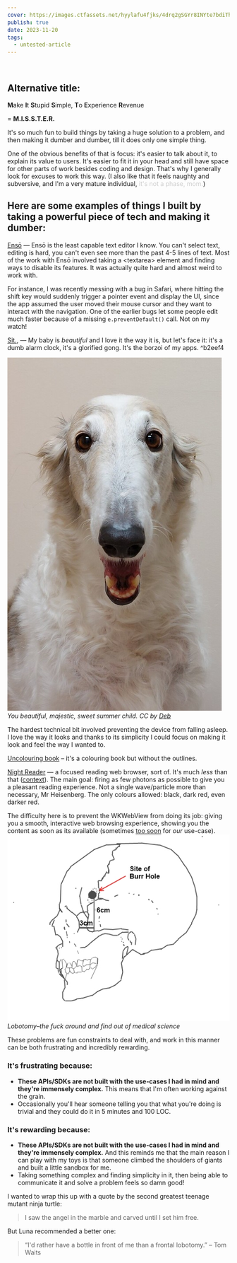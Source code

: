 ```yaml
---
cover: https://images.ctfassets.net/hyylafu4fjks/4drq2gSGYr8INYte7bdiTh/f64a699f0d868f9152db63b6b63fb9fb/245491987_342644317634651_7224792750543159376_n_18064078861288800.jpg
publish: true
date: 2023-11-20
tags:
  - untested-article
---
```


<img src="https://www.potato.horse/_next/image?url=https%3A%2F%2Fimages.ctfassets.net%2Fhyylafu4fjks%2F4drq2gSGYr8INYte7bdiTh%2Ff64a699f0d868f9152db63b6b63fb9fb%2F245491987_342644317634651_7224792750543159376_n_18064078861288800.jpg&w=2048&q=75" alt="">

## Alternative title:

**M**ake
**I**t
**S**tupid
**S**imple,
**T**o
**E**xperience
**R**evenue 

=  **M.I.S.S.T.E.R.** 


It's so much fun to build things by taking a huge solution to a problem, and then  making it dumber and dumber, till it does only one simple thing. 

One of the obvious benefits of that is focus: it's easier to talk about it, to explain its value to users. It's easier to fit it in your head and still have space for other parts of work besides coding and design. That's why I generally look for excuses to work this way. (I also like that it feels naughty and subversive, and I'm a very mature individual, <span style='opacity: .2'>it's not a phase, mom.</span>)

## Here are some examples of things I built by taking a powerful piece of tech and making it dumber:

[Ensō](https://enso.sonnet.io) — Ensō is the least capable text editor I know. You can't select text, editing is hard, you can't even see more than the past 4-5 lines of text. Most of the work with Ensō involved taking a \<textarea\> element and finding ways to disable its features. It was actually quite hard and almost weird to work with.

For instance, I was recently messing with a bug in Safari, where hitting the shift key would suddenly trigger a pointer event and display the UI, since the app assumed the user moved their mouse cursor and they want to interact with the navigation. One of the earlier bugs let some people edit much faster because of a missing `e.preventDefault()` call. Not on my watch!

[Sit.](https://sit.sonnet.io), — My baby is *beautiful* and I love it the way it is, but let's face it: it's a dumb alarm clock, it's a glorified gong. It's the borzoi of my apps. <span id="^b2eef4" class="link-marker">^b2eef4</span>

![2191](borzoi-2.jpg)
*You beautiful, majestic, sweet summer child. CC by [Deb](https://www.flickr.com/photos/ferlinka/51819368370/)*

The hardest technical bit involved preventing the device from falling asleep. I love the way it looks and thanks to its simplicity I could focus on making it look and feel the way I wanted to. 

[Uncolouring book](https://lines.potato.horse) – it's a colouring book but without the outlines.

[Night Reader](https://testflight.apple.com/join/jn7XlV3M) — a focused reading web browser, sort of. It's much *less* than that ([context](<../Heart of Dorkness>)). The main goal: firing as few photons as possible to give you a pleasant reading experience. Not a single wave/particle more than necessary, Mr Heisenberg. The only colours allowed: black, dark red, even darker red. 

The difficulty here is to prevent the WKWebView from doing its job: giving you a smooth, interactive web browsing experience, showing you the content as soon as its available (sometimes [too soon](https://en.wikipedia.org/wiki/Flash_of_unstyled_content) for *our* use-case). 
![3269](lobotomy-figure.png)
*Lobotomy–the fuck around and find out of medical science*

These problems are fun constraints to deal with, and work in this manner can be both frustrating and incredibly rewarding. 

### It's frustrating because:

- **These APIs/SDKs are not built with the use-cases I had in mind and they're immensely complex.** This means that I'm often working against the grain.
- Occasionally you'll hear someone telling you that what you're doing is trivial and they could do it in 5 minutes and 100 LOC. 

### It's rewarding because:

- **These APIs/SDKs are not built with the use-cases I had in mind and they're immensely complex.** And this reminds me that the main reason I can play with my  toys is that someone climbed the shoulders of giants and built a little sandbox for me.
- Taking something complex and finding simplicity in it, then being able to communicate it and solve a problem feels so damn good!


I wanted to wrap this up with a quote by the second greatest teenage mutant ninja turtle:

> I saw the angel in the marble and carved until I set him free.

But Luna recommended a better one:

> “I'd rather have a bottle in front of me than a frontal lobotomy.”
> – Tom Waits
